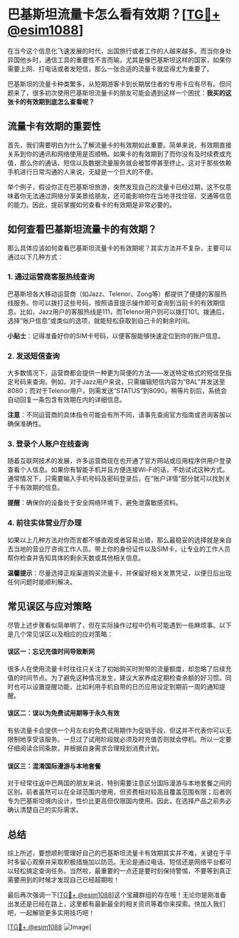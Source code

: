 # 巴基斯坦流量卡怎么看有效期？[[TG💪+ @esim1088](https://t.me/s/esim1088)]

在当今这个信息化飞速发展的时代，出国旅行或者工作的人越来越多。而当你身处异国他乡时，通信工具的重要性不言而喻。尤其是像巴基斯坦这样的国家，如果你需要上网、打电话或者发短信，那么一张合适的流量卡就显得尤为重要了。

巴基斯坦的流量卡种类繁多，从短期游客卡到长期居住者的专用卡应有尽有。但问题来了，很多初次使用巴基斯坦流量卡的朋友可能会遇到这样一个困扰：**我买的这张卡的有效期到底怎么查看呢？**

## 流量卡有效期的重要性

首先，我们需要明白为什么了解流量卡的有效期如此重要。简单来说，有效期直接关系到你的通讯和网络使用是否顺畅。如果卡的有效期到了而你没有及时续费或充值，那么你的通话、短信以及数据流量服务就会被暂停甚至终止。这对于那些依赖手机进行日常沟通的人来说，无疑是一个巨大的不便。

举个例子，假设你正在巴基斯坦旅游，突然发现自己的流量卡已经过期，这不仅意味着你无法通过网络分享美景给朋友，还可能影响你在当地寻找住宿、交通等信息的能力。因此，提前掌握如何查看卡的有效期是非常必要的。

## 如何查看巴基斯坦流量卡的有效期？

那么具体应该如何查看巴基斯坦流量卡的有效期呢？其实方法并不复杂，主要可以通过以下几种方式：

### 1. **通过运营商客服热线查询**
   巴基斯坦各大移动运营商（如Jazz、Telenor、Zong等）都提供了便捷的客服热线服务。你可以拨打这些号码，按照语音提示操作即可查询到当前卡的有效期信息。比如，Jazz用户的客服热线是111，而Telenor用户则可以拨打101。拨通后，选择“账户信息”或类似的选项，就能轻松获取到自己卡的剩余时间。

   **小贴士**：记得准备好你的SIM卡号码，以便客服能够快速定位到你的账户信息。

### 2. **发送短信查询**
   大多数情况下，运营商都会提供一种更为简便的方法——发送特定格式的短信至指定号码来查询。例如，对于Jazz用户来说，只需编辑短信内容为“BAL”并发送至8080；而对于Telenor用户，则需发送“STATUS”到8090。稍等片刻后，系统会自动回复一条包含有效期在内的详细信息。

   **注意**：不同运营商的具体指令可能会有所不同，请事先查阅官方指南或咨询客服以确保准确性。

### 3. **登录个人账户在线查询**
   随着互联网技术的发展，许多运营商现在也开通了官方网站或应用程序供用户登录查看个人信息。如果你有智能手机并且方便连接Wi-Fi的话，不妨试试这种方式。通常情况下，只需要输入手机号码及密码登录后，在“账户详情”部分就可以找到关于卡有效期的信息。

   **提醒**：确保你的设备处于安全网络环境下，避免泄露敏感资料。

### 4. **前往实体营业厅办理**
   如果以上几种方法对你而言都不够直观或者容易出错，那么最稳妥的选择就是亲自去当地的营业厅咨询工作人员。带上你的身份证件以及SIM卡，让专业的工作人员帮你检查并告知具体的剩余天数或其他相关信息。

   **温馨提示**：尽量选择正规渠道购买流量卡，并保留好相关发票凭证，以便日后出现任何问题时能顺利解决。

## 常见误区与应对策略

尽管上述步骤看似简单明了，但在实际操作过程中仍有可能遇到一些麻烦事。以下是几个常见误区以及相应的应对策略：

#### 误区一：忘记充值时间导致断网
   很多人在使用流量卡时往往只关注了初始购买时附带的流量额度，却忽略了后续充值的时间节点。为了避免这种情况发生，建议大家养成定期检查余额的好习惯。同时也可以设置提醒功能，比如利用手机自带的日历应用设定到期前一周的通知提醒。

#### 误区二：误以为免费试用期等于永久有效
   有些流量卡会提供一个月左右的免费试用期作为促销手段，但这并不代表你可以无限制地享受该服务。一旦过了试用阶段就必须及时充值否则就会停机。所以一定要仔细阅读合同条款，并根据自身需求合理规划消费计划。

#### 误区三：混淆国际漫游与本地套餐
   对于经常往返中巴两国的朋友来说，特别需要注意区分国际漫游与本地套餐之间的区别。前者虽然可以在全球范围内使用，但资费相对较高且覆盖范围有限；后者则专为巴基斯坦境内设计，性价比更高但仅限国内使用。因此，在选择产品之前务必确认清楚自己的实际需求。

## 总结

综上所述，要想顺利管理好自己的巴基斯坦流量卡有效期其实并不难，关键在于平时多留心观察并采取积极措施加以防范。无论是通过电话、短信还是网络平台都可以轻松搞定查询任务。当然啦，最重要的一点还是要时刻保持警惕，不要等到真正需要用到的时候才发现自己已经超期啦！

最后再次强调一下[[TG💪+ @esim1088](https://t.me/s/esim1088)]这个宝藏群组的存在哦！无论你是刚准备出发还是已经在路上，这里都有最新最全的相关资讯等着你来探索。快加入我们吧，一起解锁更多实用技巧吧！

[[TG💪+ @esim1088](https://t.me/s/esim1088) ![Image](https://i.postimg.cc/4NQfJmqS/Snipaste-2025-05-13-00-14-12.png)]